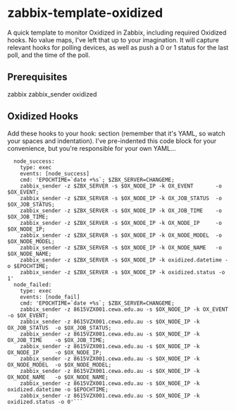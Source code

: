 # zabbix-template-oxidized
A quick template to monitor Oxidized in Zabbix, including required Oxidized hooks. No value maps, I've left that up to your imagination. It will capture relevant hooks for polling devices, as well as push a 0 or 1 status for the last poll, and the time of the poll.

## Prerequisites
zabbix
zabbix_sender
oxidized

## Oxidized Hooks
Add these hooks to your hook: section (remember that it's YAML, so watch your spaces and indentation).
I've pre-indented this code block for your convenience, but you're responsible for your own YAML...
```
  node_success:
    type: exec
    events: [node_success]
    cmd: 'EPOCHTIME=`date +%s`; $ZBX_SERVER=CHANGEME;
    zabbix_sender -z $ZBX_SERVER -s $OX_NODE_IP -k OX_EVENT       -o $OX_EVENT;
    zabbix_sender -z $ZBX_SERVER -s $OX_NODE_IP -k OX_JOB_STATUS  -o $OX_JOB_STATUS;
    zabbix_sender -z $ZBX_SERVER -s $OX_NODE_IP -k OX_JOB_TIME    -o $OX_JOB_TIME;
    zabbix_sender -z $ZBX_SERVER -s $OX_NODE_IP -k OX_NODE_IP     -o $OX_NODE_IP;
    zabbix_sender -z $ZBX_SERVER -s $OX_NODE_IP -k OX_NODE_MODEL  -o $OX_NODE_MODEL;
    zabbix_sender -z $ZBX_SERVER -s $OX_NODE_IP -k OX_NODE_NAME   -o $OX_NODE_NAME;
    zabbix_sender -z $ZBX_SERVER -s $OX_NODE_IP -k oxidized.datetime -o $EPOCHTIME;
    zabbix_sender -z $ZBX_SERVER -s $OX_NODE_IP -k oxidized.status -o 1'
  node_failed:
    type: exec
    events: [node_fail]
    cmd: 'EPOCHTIME=`date +%s`; $ZBX_SERVER=CHANGEME;
    zabbix_sender -z 8615VZX001.cewa.edu.au -s $OX_NODE_IP -k OX_EVENT       -o $OX_EVENT;
    zabbix_sender -z 8615VZX001.cewa.edu.au -s $OX_NODE_IP -k OX_JOB_STATUS  -o $OX_JOB_STATUS;
    zabbix_sender -z 8615VZX001.cewa.edu.au -s $OX_NODE_IP -k OX_JOB_TIME    -o $OX_JOB_TIME;
    zabbix_sender -z 8615VZX001.cewa.edu.au -s $OX_NODE_IP -k OX_NODE_IP     -o $OX_NODE_IP;
    zabbix_sender -z 8615VZX001.cewa.edu.au -s $OX_NODE_IP -k OX_NODE_MODEL  -o $OX_NODE_MODEL;
    zabbix_sender -z 8615VZX001.cewa.edu.au -s $OX_NODE_IP -k OX_NODE_NAME   -o $OX_NODE_NAME;
    zabbix_sender -z 8615VZX001.cewa.edu.au -s $OX_NODE_IP -k oxidized.datetime -o $EPOCHTIME;
    zabbix_sender -z 8615VZX001.cewa.edu.au -s $OX_NODE_IP -k oxidized.status -o 0'```
